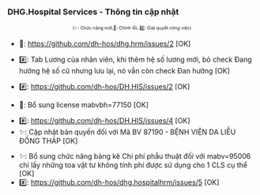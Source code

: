﻿### DHG.Hospital Services - Thông tin cập nhật

<div align="center" style="font-size:xx-small">(✨: Chức năng mới,🐛: Chỉnh lỗi, #️⃣: Giải quyết công việc) </div>

-  🐛: https://github.com/dh-hos/dhg.hrm/issues/2 [OK]
-  #️⃣: Tab Lương của nhân viên, khi thêm hệ số lương mới, bỏ check Đang hưởng hệ số cũ nhưng lưu lại, nó vẫn còn check Đan hưởng [OK]

- #️⃣: https://github.com/dh-hos/DH.HIS/issues/2 [OK]
- 🐛: Bổ sung license mabvbh=77150 [OK]
>
- #️⃣: https://github.com/dh-hos/DH.HIS/issues/4 [OK]
- ✨: Cập nhật bản quyền đối với Mã BV 87190 - BỆNH VIỆN DA LIỄU ĐỒNG THÁP [OK]
>
- ✨: Bổ sung chức năng bảng kê Chi phí phẫu thuật đối với mabv=95006 chỉ lấy những toa vật tư không tính phí được sử dụng cho 1 CLS cụ thể [OK]
- #️⃣: <https://github.com/dh-hos/dhg.hospitalhrm/issues/5> [OK]
